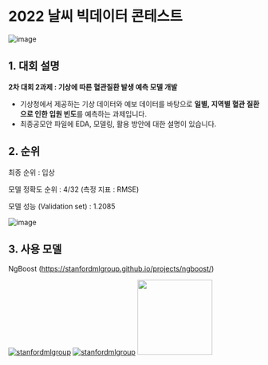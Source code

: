 # 2022 날씨 빅데이터 콘테스트 
![image](https://user-images.githubusercontent.com/73567364/183577166-eedef0dc-822e-4ed1-94be-5c240c958cc9.png)
## 1. 대회 설명
**2차 대회 2과제 : 기상에 따른 혈관질환 발생 예측 모델 개발**
- 기상청에서 제공하는 기상 데이터와 예보 데이터를 바탕으로 **일별, 지역별 혈관 질환으로 인한 입원 빈도**를 예측하는 과제입니다. 
- 최종공모안 파일에 EDA, 모델링, 활용 방안에 대한 설명이 있습니다. 

## 2. 순위
최종 순위 : 입상 

모델 정확도 순위 : 4/32 (측정 지표 : RMSE)

모델 성능 (Validation set) : 1.2085

![image](https://user-images.githubusercontent.com/73567364/216523409-ae17d3fe-3ad4-42e3-a557-770ef7ef6ea0.png)

## 3. 사용 모델
NgBoost (https://stanfordmlgroup.github.io/projects/ngboost/)

[![stanfordmlgroup](https://stanfordmlgroup.github.io/projects/ngboost/img/toy_single.png)](https://stanfordmlgroup.github.io/projects/ngboost/)
[![stanfordmlgroup](https://stanfordmlgroup.github.io/projects/ngboost/img/toy_single.png)](https://stanfordmlgroup.github.io/projects/ngboost/)
[<img src="https://user-images.githubusercontent.com/65345381/104730528-8e9b4100-577d-11eb-9dd0-3625a7e84885.png"  width="150">](https://stanfordmlgroup.github.io/projects/ngboost/)

